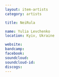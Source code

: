 ```yaml
---
layout: item-artists
category: artists

title: NeiRula

name: Yulia Levchenko
location: Kyiv, Ukraine

website: 
bandcamp: 
facebook: 
soundcloud: 
soundcloud-id: 
discogs: 
---
```

